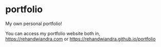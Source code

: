 # portfolio
 My own personal portfolio!

 You can access my portfolio website both in, <br>
 https://rehandwiandra.com or https://rehandwiandra.github.io/portfolio
